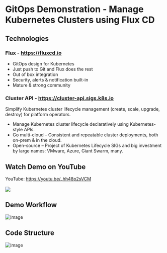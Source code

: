 # GitOps Demonstration - Manage Kubernetes Clusters using Flux CD

## Technologies
### Flux - https://fluxcd.io
- GitOps design for Kubernetes
- Just push to Git and Flux does the rest
- Out of box integration
- Security, alerts & notification built-in 
- Mature & strong community

### Cluster API - https://cluster-api.sigs.k8s.io
Simplify Kubernetes cluster lifecycle management (create, scale, upgrade, destroy) for platform operators.

- Manage Kubernetes cluster lifecycle declaratively using Kubernetes-style APIs.
- Go multi-cloud – Consistent and repeatable cluster deployments, both on-prem & in the cloud.
- Open-source – Project of Kubernetes Lifecycle SIGs and big investment by large names: VMware, Azure, Giant Swarm, many.

## Watch Demo on YouTube
YouTube: https://youtu.be/_hh48p2sVCM
<br/>
<br/>
<a href='https://youtu.be/_hh48p2sVCM'><img src='https://user-images.githubusercontent.com/5674762/193455517-b652f070-b7e4-4266-9117-d880e7e8c131.png' /></a>


## Demo Workflow
![image](https://user-images.githubusercontent.com/5674762/193455121-4b6fe51f-a340-489a-a206-11baf2fc08a9.png)

## Code Structure
![image](https://user-images.githubusercontent.com/5674762/193455293-84276ee0-574d-4420-98d7-c6b9a7322ec8.png)
